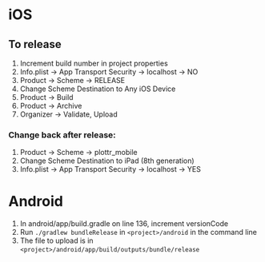 # iOS

## To release

1. Increment build number in project properties
1. Info.plist -> App Transport Security -> localhost -> NO
1. Product -> Scheme -> RELEASE
1. Change Scheme Destination to Any iOS Device
1. Product -> Build
1. Product -> Archive
1. Organizer -> Validate, Upload

### Change back after release:

1. Product -> Scheme -> plottr_mobile
1. Change Scheme Destination to iPad (8th generation)
1. Info.plist -> App Transport Security -> localhost -> YES


# Android

1. In android/app/build.gradle on line 136, increment versionCode
1. Run `./gradlew bundleRelease` in `<project>/android` in the command line
1. The file to upload is in `<project>/android/app/build/outputs/bundle/release`
